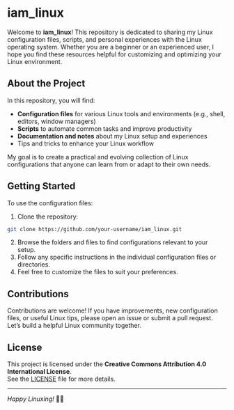 # iam_linux

Welcome to **iam_linux**! This repository is dedicated to sharing my Linux configuration files, scripts, and personal experiences with the Linux operating system. Whether you are a beginner or an experienced user, I hope you find these resources helpful for customizing and optimizing your Linux environment.

## About the Project

In this repository, you will find:

- **Configuration files** for various Linux tools and environments (e.g., shell, editors, window managers)
- **Scripts** to automate common tasks and improve productivity
- **Documentation and notes** about my Linux setup and experiences
- Tips and tricks to enhance your Linux workflow

My goal is to create a practical and evolving collection of Linux configurations that anyone can learn from or adapt to their own needs.

## Getting Started

To use the configuration files:

1. Clone the repository:
```bash
git clone https://github.com/your-username/iam_linux.git
```
2. Browse the folders and files to find configurations relevant to your setup.
3. Follow any specific instructions in the individual configuration files or directories.
4. Feel free to customize the files to suit your preferences.

## Contributions

Contributions are welcome! If you have improvements, new configuration files, or useful Linux tips, please open an issue or submit a pull request. Let’s build a helpful Linux community together.

## License

This project is licensed under the **Creative Commons Attribution 4.0 International License**.  
See the [LICENSE](LICENSE) file for more details.

---

*Happy Linuxing!* 🚀🐧
